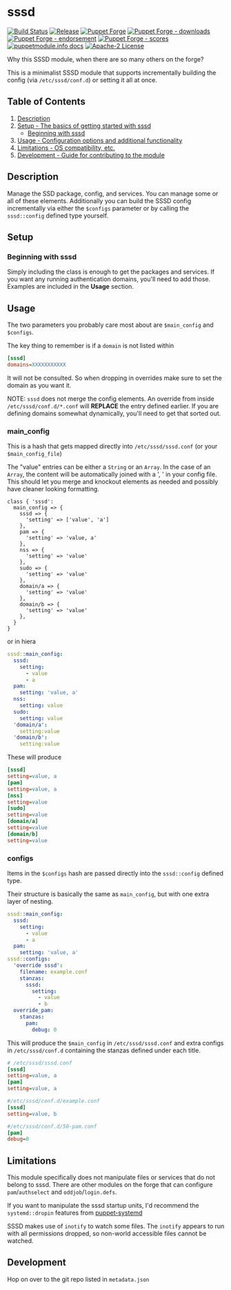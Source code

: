 # sssd

[![Build Status](https://github.com/voxpupuli/puppet-sssd/workflows/CI/badge.svg)](https://github.com/voxpupuli/puppet-sssd/actions?query=workflow%3ACI)
[![Release](https://github.com/voxpupuli/puppet-sssd/actions/workflows/release.yml/badge.svg)](https://github.com/voxpupuli/puppet-sssd/actions/workflows/release.yml)
[![Puppet Forge](https://img.shields.io/puppetforge/v/puppet/sssd.svg)](https://forge.puppetlabs.com/puppet/sssd)
[![Puppet Forge - downloads](https://img.shields.io/puppetforge/dt/puppet/sssd.svg)](https://forge.puppetlabs.com/puppet/sssd)
[![Puppet Forge - endorsement](https://img.shields.io/puppetforge/e/puppet/sssd.svg)](https://forge.puppetlabs.com/puppet/sssd)
[![Puppet Forge - scores](https://img.shields.io/puppetforge/f/puppet/sssd.svg)](https://forge.puppetlabs.com/puppet/sssd)
[![puppetmodule.info docs](http://www.puppetmodule.info/images/badge.png)](http://www.puppetmodule.info/m/puppet-sssd)
[![Apache-2 License](https://img.shields.io/github/license/voxpupuli/puppet-sssd.svg)](LICENSE)

Why this SSSD module, when there are so many others on the forge?

This is a minimalist SSSD module that supports incrementally building the config (via `/etc/sssd/conf.d`) or setting it all at once.

## Table of Contents

1. [Description](#description)
1. [Setup - The basics of getting started with sssd](#setup)
    * [Beginning with sssd](#beginning-with-sssd)
1. [Usage - Configuration options and additional functionality](#usage)
1. [Limitations - OS compatibility, etc.](#limitations)
1. [Development - Guide for contributing to the module](#development)

## Description

Manage the SSD package, config, and services.  You can manage some or all of these elements.  Additionally you can build the SSSD config incrementally via either the `$configs` parameter or by calling the `sssd::config` defined type yourself.

## Setup

### Beginning with sssd

Simply including the class is enough to get the packages and services.  If you want any running authentication domains, you'll need to add those.  Examples are included in the **Usage** section.

## Usage

The two parameters you probably care most about are `$main_config` and `$configs`.

The key thing to remember is if a `domain` is not listed within
```ini
[sssd]
domains=XXXXXXXXXXX
```
It will not be consulted.  So when dropping in overrides make sure to set the domain as you want it.

NOTE: `sssd` does not merge the config elements.  An override from inside `/etc/sssd/conf.d/*.conf` will **REPLACE** the entry defined earlier.  If you are defining domains somewhat dynamically, you'll need to get that sorted out.

### main\_config

This is a hash that gets mapped directly into `/etc/sssd/sssd.conf` (or your `$main_config_file`)

The "value" entries can be either a `String` or an `Array`.  In the case of an `Array`, the content will be automatically joined with a ', ' in your config file.  This should let you merge and knockout elements as needed and possibly have cleaner looking formatting.

```puppet
class { 'sssd':
  main_config => {
    sssd => {
      'setting' => ['value', 'a']
    },
    pam => {
      'setting' => 'value, a'
    },
    nss => {
      'setting' => 'value'
    },
    sudo => {
      'setting' => 'value'
    },
    domain/a => {
      'setting' => 'value'
    },
    domain/b => {
      'setting' => 'value'
    },
  }
}
```
or in hiera
```yaml
sssd::main_config:
  sssd:
    setting:
      - value
      - a
  pam:
    setting: 'value, a'
  nss:
    setting: value
  sudo:
    setting: value
  'domain/a':
    setting:value
  'domain/b':
    setting:value
```

These will produce
```ini
[sssd]
setting=value, a
[pam]
setting=value, a
[nss]
setting=value
[sudo]
setting=value
[domain/a]
setting=value
[domain/b]
setting=value
```

### configs

Items in the `$configs` hash are passed directly into the `sssd::config` defined type.

Their structure is basically the same as `main_config`, but with one extra layer of nesting.

```yaml
sssd::main_config:
  sssd:
    setting:
      - value
      - a
  pam:
    setting: 'value, a'
sssd::configs:
  'override sssd':
    filename: example.conf
    stanzas:
      sssd:
        setting:
          - value
          - b
  override_pam:
    stanzas:
      pam:
        debug: 0
```

This will produce the `$main_config` in `/etc/sssd/sssd.conf` and extra configs in `/etc/sssd/conf.d` containing the stanzas defined under each title.

```ini
# /etc/sssd/sssd.conf
[sssd]
setting=value, a
[pam]
setting=value, a
```

```ini
#/etc/sssd/conf.d/example.conf
[sssd]
setting=value, b
```

```ini
#/etc/sssd/conf.d/50-pam.conf
[pam]
debug=0
```

## Limitations

This module specifically does not manipulate files or services
that do not belong to sssd.  There are other modules on the forge
that can configure `pam`/`authselect` and `oddjob`/`login.defs`.

If you want to manipulate the sssd startup units, I'd recommend the
`systemd::dropin` features from [puppet-systemd](https://forge.puppet.com/modules/puppet/systemd)

SSSD makes use of `inotify` to watch some files.  The `inotify` appears to run with all permissions dropped, so non-world accessible files cannot be watched.

## Development

Hop on over to the git repo listed in `metadata.json`
